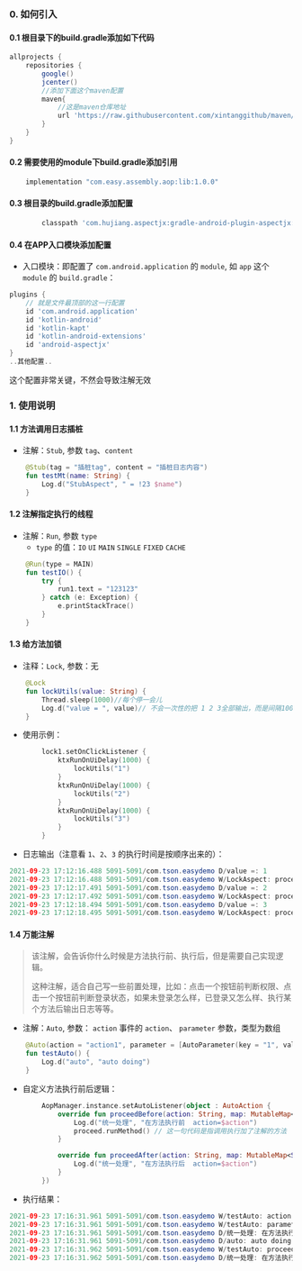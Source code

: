 
### 0. 如何引入

#### 0.1 根目录下的build.gradle添加如下代码

```groovy
allprojects {
    repositories {
        google()
        jcenter()
        //添加下面这个maven配置
        maven{
            //这是maven仓库地址
            url 'https://raw.githubusercontent.com/xintanggithub/maven/master'
        }
    }
}
```
#### 0.2 需要使用的module下build.gradle添加引用

```groovy
    implementation "com.easy.assembly.aop:lib:1.0.0"
```

#### 0.3 根目录的build.gradle添加配置
```groovy
        classpath 'com.hujiang.aspectjx:gradle-android-plugin-aspectjx:2.0.4'
```

#### 0.4 在APP入口模块添加配置
- 入口模块：即配置了 `com.android.application` 的 `module`, 如 `app` 这个 `module` 的 `build.gradle`：
```groovy
plugins {
    // 就是文件最顶部的这一行配置
    id 'com.android.application'
    id 'kotlin-android'
    id 'kotlin-kapt'
    id 'kotlin-android-extensions'
    id 'android-aspectjx'
}
..其他配置..
```

这个配置非常关键，不然会导致注解无效

### 1. 使用说明

#### 1.1 方法调用日志插桩
- 注解：`Stub`, 参数 `tag`、`content`
```kotlin
    @Stub(tag = "插桩tag", content = "插桩日志内容")
    fun testMt(name: String) {
        Log.d("StubAspect", " = !23 $name")
    }
```

#### 1.2 注解指定执行的线程
- 注解：`Run`, 参数 `type`
    - `type` 的值：`IO` `UI` `MAIN` `SINGLE` `FIXED` `CACHE`
```kotlin
    @Run(type = MAIN)
    fun testIO() {
        try {
            run1.text = "123123"
        } catch (e: Exception) {
            e.printStackTrace()
        }
    }
```

#### 1.3 给方法加锁
- 注释：`Lock`, 参数：无
```kotlin
    @Lock
    fun lockUtils(value: String) {
        Thread.sleep(1000)//每个停一会儿
        Log.d("value = ", value)// 不会一次性的把 1 2 3全部输出，而是间隔1000ms左右逐个输出
    }
```
- 使用示例：
```kotlin
        lock1.setOnClickListener {
            ktxRunOnUiDelay(1000) {
                lockUtils("1")
            }
            ktxRunOnUiDelay(1000) {
                lockUtils("2")
            }
            ktxRunOnUiDelay(1000) {
                lockUtils("3")
            }
        }
```

- 日志输出（注意看 `1`、`2`、`3` 的执行时间是按顺序出来的）：
```java
2021-09-23 17:12:16.488 5091-5091/com.tson.easydemo D/value =: 1
2021-09-23 17:12:16.488 5091-5091/com.tson.easydemo W/LockAspect: proceed done, use time = 1002 ms
2021-09-23 17:12:17.491 5091-5091/com.tson.easydemo D/value =: 2
2021-09-23 17:12:17.492 5091-5091/com.tson.easydemo W/LockAspect: proceed done, use time = 1003 ms
2021-09-23 17:12:18.494 5091-5091/com.tson.easydemo D/value =: 3
2021-09-23 17:12:18.495 5091-5091/com.tson.easydemo W/LockAspect: proceed done, use time = 1001 ms
```

#### 1.4 万能注解
> 该注解，会告诉你什么时候是方法执行前、执行后，但是需要自己实现逻辑。
>
> 这种注解，适合自己写一些前置处理，比如：点击一个按钮前判断权限、点击一个按钮前判断登录状态，如果未登录怎么样，已登录又怎么样、执行某个方法后输出日志等等。

- 注解：`Auto`, 参数： `action` 事件的 `action`、 `parameter` 参数，类型为数组
```kotlin
    @Auto(action = "action1", parameter = [AutoParameter(key = "1", value = "2")])
    fun testAuto() {
        Log.d("auto", "auto doing")
    }
```
- 自定义方法执行前后逻辑：
```kotlin
        AopManager.instance.setAutoListener(object : AutoAction {
            override fun proceedBefore(action: String, map: MutableMap<String, String>, proceed: DoProceed) {
                Log.d("统一处理", "在方法执行前  action=$action")
                proceed.runMethod() // 这一句代码是指调用执行加了注解的方法
            }

            override fun proceedAfter(action: String, map: MutableMap<String, String>) {
                Log.d("统一处理", "在方法执行后  action=$action")
            }
        })
```

- 执行结果：
```java
2021-09-23 17:16:31.961 5091-5091/com.tson.easydemo W/testAuto: action = action1
2021-09-23 17:16:31.961 5091-5091/com.tson.easydemo W/testAuto: parameter = {1=2}
2021-09-23 17:16:31.961 5091-5091/com.tson.easydemo D/统一处理: 在方法执行前  action=action1
2021-09-23 17:16:31.961 5091-5091/com.tson.easydemo D/auto: auto doing
2021-09-23 17:16:31.962 5091-5091/com.tson.easydemo W/testAuto: proceed done, use time = 0
2021-09-23 17:16:31.962 5091-5091/com.tson.easydemo D/统一处理: 在方法执行后  action=action1
```


